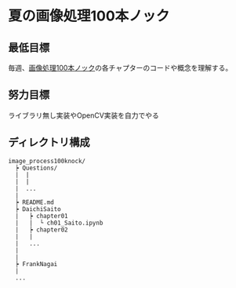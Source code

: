 # 夏の画像処理100本ノック

## 最低目標
毎週、[画像処理100本ノック](https://github.com/yoyoyo-yo/Gasyori100knock)の各チャプターのコードや概念を理解する。

## 努力目標
ライブラリ無し実装やOpenCV実装を自力でやる

## ディレクトリ構成
```
image_process100knock/
  ┝ Questions/
  |  |
  |  |
  |  ...
  |
  ┝ README.md
  ┝ DaichiSaito
  |   ┝ chapter01
  |   |  └ ch01_Saito.ipynb
  |   ┝ chapter02
  |   |
  |   ...
  |
  |
  ┝ FrankNagai
  |
  ...
```
